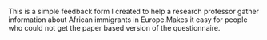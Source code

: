 This is a simple feedback form I created to help a research professor gather information about African immigrants in Europe.Makes it easy for people who could not get the paper based version of the questionnaire.
